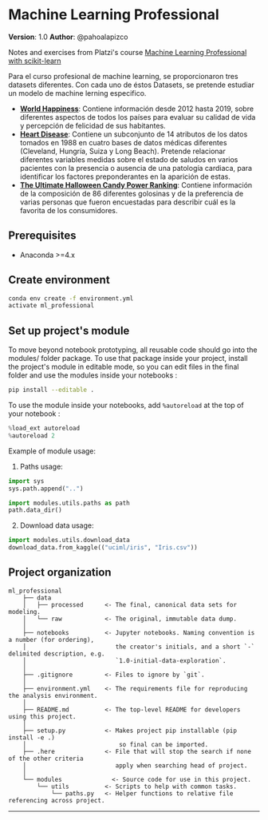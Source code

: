 # Machine Learning Professional

**Version**: 1.0
**Author**: @pahoalapizco

Notes and exercises from Platzi's course [Machine Learning Professional with scikit-learn](https://platzi.com/cursos/scikitlearn/)


Para el curso profesional de machine learning, se proporcionaron tres datasets diferentes. Con cada uno de éstos Datasets, se pretende estudiar un modelo de machine lerning especifico. 

- **[World Happiness](https://www.kaggle.com/datasets/unsdsn/world-happiness)**: Contiene información desde 2012 hasta 2019, sobre diferentes aspectos de todos los países para evaluar su calidad de vida y percepción de felicidad de sus habitantes. 
- **[Heart Disease](https://www.kaggle.com/datasets/johnsmith88/heart-disease-dataset)**: Contiene un subconjunto de 14 atributos de los datos tomados en 1988 en cuatro bases de datos médicas diferentes (Cleveland, Hungría, Suiza y Long Beach). Pretende relacionar diferentes variables medidas sobre el estado de saludos en varios pacientes con la presencia o ausencia de una patología cardiaca, para identificar los factores preponderantes en la aparición de estas.
- **[The Ultimate Halloween Candy Power Ranking](https://www.kaggle.com/datasets/fivethirtyeight/the-ultimate-halloween-candy-power-ranking)**: Contiene información de la composición de 86 diferentes golosinas y de la preferencia de varias personas que fueron encuestadas para describir cuál es la favorita de los consumidores.



## Prerequisites
- Anaconda >=4.x 

## Create environment
```bash
conda env create -f environment.yml
activate ml_professional
```

## Set up project's module
To move beyond notebook prototyping, all reusable code should go into the modules/ folder package. To use that package inside your project, install the project's module in editable mode, so you can edit files in the final folder and use the modules inside your notebooks :

```bash
pip install --editable .
```

To use the module inside your notebooks, add `%autoreload` at the top of your notebook :

```python
%load_ext autoreload
%autoreload 2
```

Example of module usage:
1. Paths usage:
```python
import sys
sys.path.append("..")

import modules.utils.paths as path
path.data_dir()
```

2. Download data usage:
```python
import modules.utils.download_data
download_data.from_kaggle(("uciml/iris", "Iris.csv"))

```

## Project organization

    ml_professional
        ├── data
        │   ├── processed      <- The final, canonical data sets for modeling.
        │   └── raw            <- The original, immutable data dump.
        │
        ├── notebooks          <- Jupyter notebooks. Naming convention is a number (for ordering),
        │                         the creator's initials, and a short `-` delimited description, e.g.
        │                         `1.0-initial-data-exploration`.
        │
        ├── .gitignore         <- Files to ignore by `git`.
        │
        ├── environment.yml    <- The requirements file for reproducing the analysis environment.
        │
        ├── README.md          <- The top-level README for developers using this project.
        │
        ├── setup.py           <- Makes project pip installable (pip install -e .)
        │                          so final can be imported.
        ├── .here              <- File that will stop the search if none of the other criteria
        │                         apply when searching head of project.
        │
        └── modules              <- Source code for use in this project.
            └── utils          <- Scripts to help with common tasks.
                └── paths.py   <- Helper functions to relative file referencing across project.

---